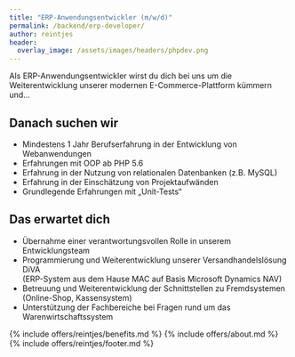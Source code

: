 ```yaml
---
title: "ERP-Anwendungsentwickler (m/w/d)"
permalink: /backend/erp-developer/
author: reintjes
header:
  overlay_image: /assets/images/headers/phpdev.png
---
```


Als ERP-Anwendungsentwickler wirst du dich bei uns um die Weiterentwicklung unserer modernen E-Commerce-Plattform kümmern 
und...

## Danach suchen wir

* Mindestens 1 Jahr Berufserfahrung in der Entwicklung von Webanwendungen
* Erfahrungen mit OOP ab PHP 5.6
* Erfahrung in der Nutzung von relationalen Datenbanken (z.B. MySQL)
* Erfahrung in der Einschätzung von Projektaufwänden
* Grundlegende Erfahrungen mit „Unit-Tests“

## Das erwartet dich

* Übernahme einer verantwortungsvollen Rolle in unserem Entwicklungsteam
* Programmierung und Weiterentwicklung unserer Versandhandelslösung DiVA<br>(ERP-System aus dem Hause MAC auf Basis Microsoft Dynamics NAV)
* Betreuung und Weiterentwicklung der Schnittstellen zu Fremdsystemen<br>(Online-Shop, Kassensystem)
* Unterstützung der Fachbereiche bei Fragen rund um das Warenwirtschaftssystem

{% include offers/reintjes/benefits.md %}
{% include offers/about.md %}
{% include offers/reintjes/footer.md %}